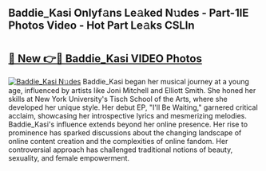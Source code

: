 ## Baddie_Kasi Onlyf𝚊ns Le𝚊ked N𝚞des - Part-1lE Photos Video - Hot Part Le𝚊ks CSLln

# <h2><a href="http://ab85670.deff.icu/?id=Baddie_Kasi">🔗 New 👉🔴 Baddie_Kasi VIDEO Photos</a></h2>

[![Baddie_Kasi N𝚞des](https://i.imgur.com/rIISA9y.gif)](http://ab85670.deff.icu/?id=Baddie_Kasi)
Baddie_Kasi began her musical journey at a young age, influenced by artists like Joni Mitchell and Elliott Smith. She honed her skills at New York University's Tisch School of the Arts, where she developed her unique style. Her debut EP, "I'll Be Waiting," garnered critical acclaim, showcasing her introspective lyrics and mesmerizing melodies. Baddie_Kasi's influence extends beyond her online presence. Her rise to prominence has sparked discussions about the changing landscape of online content creation and the complexities of online fandom. Her controversial approach has challenged traditional notions of beauty, sexuality, and female empowerment.
